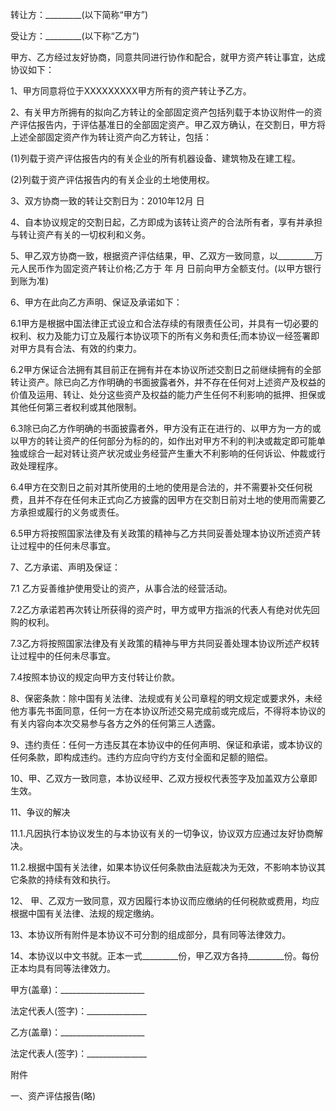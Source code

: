
 


转让方：_________(以下简称“甲方”)


受让方：_________(以下称“乙方”)


甲方、乙方经过友好协商，同意共同进行协作和配合，就甲方资产转让事宜，达成协议如下：


1、甲方同意将位于XXXXXXXXX甲方所有的资产转让予乙方。


2、有关甲方所拥有的拟向乙方转让的全部固定资产包括列载于本协议附件一的资产评估报告内，于评估基准日的全部固定资产。甲乙双方确认，在交割日，甲方将上述全部固定资产作为转让资产向乙方转让，包括：


(1)列载于资产评估报告内的有关企业的所有机器设备、建筑物及在建工程。


(2)列载于资产评估报告内的有关企业的土地使用权。


3、双方协商一致的转让交割日为：2010年12月 日


4、自本协议规定的交割日起，乙方即成为该转让资产的合法所有者，享有并承担与转让资产有关的一切权利和义务。


5、甲乙双方协商一致，根据资产评估结果，甲、乙双方一致同意，以_________万元人民币作为固定资产转让价格;乙方于 年 月 日前向甲方全额支付。(以甲方银行到账为准)


6、甲方在此向乙方声明、保证及承诺如下：


6.1甲方是根据中国法律正式设立和合法存续的有限责任公司，并具有一切必要的权利、权力及能力订立及履行本协议项下的所有义务和责任;而本协议一经签署即对甲方具有合法、有效的约束力。


6.2甲方保证合法拥有其目前正在拥有并在本协议所述交割日之前继续拥有的全部转让资产。除已向乙方作明确的书面披露者外，并不存在任何对上述资产及权益的价值及运用、转让、处分这些资产及权益的能力产生任何不利影响的抵押、担保或其他任何第三者权利或其他限制。


6.3除已向乙方作明确的书面披露者外，甲方没有正在进行的、以甲方为一方的或以甲方的转让资产的任何部分为标的的，如作出对甲方不利的判决或裁定即可能单独或综合一起对转让资产状况或业务经营产生重大不利影响的任何诉讼、仲裁或行政处理程序。


6.4甲方在交割日之前对其所使用的土地的使用是合法的，并不需要补交任何税费，且并不存在任何未正式向乙方披露的因甲方在交割日前对土地的使用而需要乙方承担或履行的义务或责任。


6.5甲方将按照国家法律及有关政策的精神与乙方共同妥善处理本协议所述资产转让过程中的任何未尽事宜。


7、乙方承诺、声明及保证：


7.1 乙方妥善维护使用受让的资产，从事合法的经营活动。


7.2乙方承诺若再次转让所获得的资产时，甲方或甲方指派的代表人有绝对优先回购的权利。


7.3乙方将按照国家法律及有关政策的精神与甲方共同妥善处理本协议所述产权转让过程中的任何未尽事宜。


7.4按照本协议的规定向甲方支付转让价款。


8、保密条款：除中国有关法律、法规或有关公司章程的明文规定或要求外，未经他方事先书面同意，任何一方在本协议所述交易完成前或完成后，不得将本协议的有关内容向本次交易参与各方之外的任何第三人透露。


9、违约责任：任何一方违反其在本协议中的任何声明、保证和承诺，或本协议的任何条款，即构成违约。违约方应向守约方支付全面和足额的赔偿。


10、甲、乙双方一致同意，本协议经甲、乙双方授权代表签字及加盖双方公章即生效。


11、争议的解决


11.1.凡因执行本协议发生的与本协议有关的一切争议，协议双方应通过友好协商解决。


11.2.根据中国有关法律，如果本协议任何条款由法庭裁决为无效，不影响本协议其它条款的持续有效和执行。


12、 甲、乙双方一致同意，双方因履行本协议而应缴纳的任何税款或费用，均应根据中国有关法律、法规的规定缴纳。


13、本协议所有附件是本协议不可分割的组成部分，具有同等法律效力。


14、本协议以中文书就。正本一式_________份，甲乙双方各持_________份。每份正本均具有同等法律效力。


甲方(盖章)：_____________________


法定代表人(签字)：_______________


乙方(盖章)：_____________________


法定代表人(签字)：_______________


附件


一、资产评估报告(略)
 


 

 
 
 
 
 
  


  
 

  


  


  
 
 
 
 

